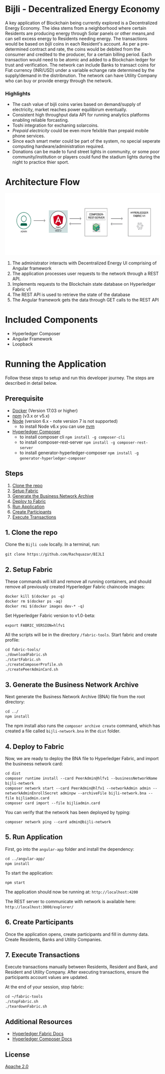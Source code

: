 # Bijli - Decentralized Energy Economy

A key application of Blockchain being currently explored is a Decentralized Energy Economy. The idea stems from a neighborhood where certain Residents are producing energy through Solar panels or other means,and can sell excess energy to Residents needing energy. The transactions would be based on *bijli* coins in each Resident's account. As per a pre-determined contract and rate, the coins would be debited from the consumer and credited to the producer, for a certain billing period. Each transaction would need to be atomic and added to a Blockchain ledger for trust and verification. The network can include Banks to transact coins for Fiat currency (INR/USD) under a variable echange rate determined by the supply/demand in the distribnution. The network can have Utility Company who can buy or provide energy through the network.

### Highlights

* The cash value of bijli coins varies based on demand/supply of electricity, market reaches power equilibirum eventually.  
* Consistent high throughput data API for running analytics platforms enabling reliable forcasting. 
* Toshi integration for exchaning solarcoins.
* *Prepaid electricity* could be even more felxible than prepaid mobile phone services.  
* Since each smart meter could be part of the system, no special seperate computing hardware/administration required. 
* Donations can be made to fund street lights in community, or some poor community/institution or players could fund the stadium lights during the night to practice thier sport. 

# Architecture Flow

<p align="center">
  <img width="650" height="200" src="images/arch.png">
</p>

1. The administrator interacts with Decentralized Energy UI comprising of Angular framework
2. The application processes user requests to the network through a REST API.
3. Implements requests to the Blockchain state database on Hyperledger Fabric v1
4. The REST API is used to retrieve the state of the database
5. The Angular framework gets the data through GET calls to the REST API

# Included Components

* Hyperledger Composer
* Angular Framework
* Loopback


# Running the Application
Follow these steps to setup and run this developer journey. The steps are described in detail below.

## Prerequisite
- [Docker](https://www.docker.com/) (Version 17.03 or higher)
- [npm](https://www.npmjs.com/)  (v3.x or v5.x)
- [Node](https://nodejs.org/en/) (version 6.x - note version 7 is not supported)
  * to install Node v6.x you can use [nvm](https://davidwalsh.name/nvm)
- [Hyperledger Composer](https://hyperledger.github.io/composer/installing/development-tools.html)
  * to install composer cli
    `npm install -g composer-cli`
  * to install composer-rest-server
    `npm install -g composer-rest-server`
  * to install generator-hyperledger-composer
    `npm install -g generator-hyperledger-composer`

## Steps
1. [Clone the repo](#1-clone-the-repo)
2. [Setup Fabric](#2-setup-fabric)
3. [Generate the Business Network Archive](#3-generate-the-business-network-archive)
4. [Deploy to Fabric](#4-deploy-to-fabric)
5. [Run Application](#5-run-application)
6. [Create Participants](#6-create-participants)
7. [Execute Transactions](#7-execute-transactions)

## 1. Clone the repo

Clone the `Bijli code` locally. In a terminal, run:

`git clone https://github.com/Rachquazar/BIJLI`

## 2. Setup Fabric

These commands will kill and remove all running containers, and should remove all previously created Hyperledger Fabric chaincode images:

```none
docker kill $(docker ps -q)
docker rm $(docker ps -aq)
docker rmi $(docker images dev-* -q)
```

Set Hyperledger Fabric version to v1.0-beta:

`export FABRIC_VERSION=hlfv1`

All the scripts will be in the directory `/fabric-tools`.  Start fabric and create profile:

```
cd fabric-tools/
./downloadFabric.sh
./startFabric.sh
./createComposerProfile.sh
./createPeerAdminCard.sh
```


## 3. Generate the Business Network Archive

Next generate the Business Network Archive (BNA) file from the root directory:

```
cd ../
npm install
```

The npm install also runs the `composer archive create` command, which has created a file called `bijli-network.bna` in the `dist` folder.


## 4. Deploy to Fabric

Now, we are ready to deploy the BNA file to Hyperledger Fabric, and import the busineess network card:

```
cd dist
composer runtime install --card PeerAdmin@hlfv1 --businessNetworkName bijli-network
composer network start --card PeerAdmin@hlfv1 --networkAdmin admin --networkAdminEnrollSecret adminpw --archiveFile bijli-network.bna --file bijliadmin.card
composer card import --file bijliadmin.card
```


You can verify that the network has been deployed by typing:

```
composer network ping --card admin@bijli-network
```

## 5. Run Application

First, go into the `angular-app` folder and install the dependency:

```
cd ../angular-app/
npm install
```

To start the application:
```
npm start
```

The application should now be running at:
`http://localhost:4200`

The REST server to communicate with network is available here:
`http://localhost:3000/explorer/`


## 6. Create Participants

Once the application opens, create participants and fill in dummy data.  Create Residents, Banks and Utility Companies.


## 7. Execute Transactions

Execute transactions manually between Residents, Resident and Bank, and Resident and Utility Company.  After executing transactions, ensure the participants account values are updated.


At the end of your session, stop fabric:

```
cd ~/fabric-tools
./stopFabric.sh
./teardownFabric.sh
```

## Additional Resources
* [Hyperledger Fabric Docs](http://hyperledger-fabric.readthedocs.io/en/latest/)
* [Hyperledger Composer Docs](https://hyperledger.github.io/composer/introduction/introduction.html)

## License
[Apache 2.0](LICENSE)
